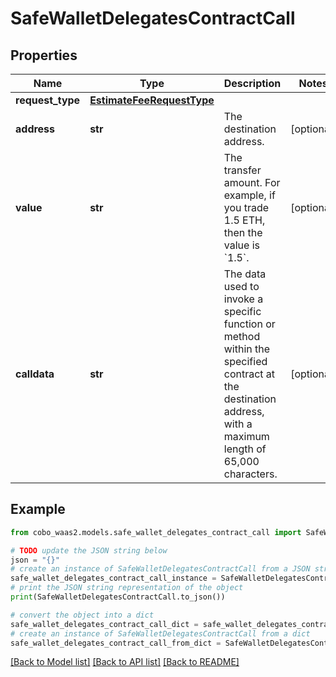# SafeWalletDelegatesContractCall


## Properties

Name | Type | Description | Notes
------------ | ------------- | ------------- | -------------
**request_type** | [**EstimateFeeRequestType**](EstimateFeeRequestType.md) |  | 
**address** | **str** | The destination address. | [optional] 
**value** | **str** | The transfer amount. For example, if you trade 1.5 ETH, then the value is &#x60;1.5&#x60;.  | [optional] 
**calldata** | **str** | The data used to invoke a specific function or method within the specified contract at the destination address, with a maximum length of 65,000 characters.  | [optional] 

## Example

```python
from cobo_waas2.models.safe_wallet_delegates_contract_call import SafeWalletDelegatesContractCall

# TODO update the JSON string below
json = "{}"
# create an instance of SafeWalletDelegatesContractCall from a JSON string
safe_wallet_delegates_contract_call_instance = SafeWalletDelegatesContractCall.from_json(json)
# print the JSON string representation of the object
print(SafeWalletDelegatesContractCall.to_json())

# convert the object into a dict
safe_wallet_delegates_contract_call_dict = safe_wallet_delegates_contract_call_instance.to_dict()
# create an instance of SafeWalletDelegatesContractCall from a dict
safe_wallet_delegates_contract_call_from_dict = SafeWalletDelegatesContractCall.from_dict(safe_wallet_delegates_contract_call_dict)
```
[[Back to Model list]](../README.md#documentation-for-models) [[Back to API list]](../README.md#documentation-for-api-endpoints) [[Back to README]](../README.md)


